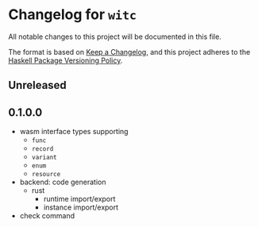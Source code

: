 # Changelog for `witc`

All notable changes to this project will be documented in this file.

The format is based on [Keep a Changelog](https://keepachangelog.com/en/1.0.0/),
and this project adheres to the
[Haskell Package Versioning Policy](https://pvp.haskell.org/).

## Unreleased

## 0.1.0.0

- wasm interface types supporting
    - `func`
    - `record`
    - `variant`
    - `enum`
    - `resource`
- backend: code generation
    - rust
      - runtime import/export
      - instance import/export
- check command
